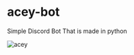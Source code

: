 # acey-bot
Simple Discord Bot That is made in python



![acey](https://github.com/acxey/acey-bot/assets/148377456/10bece0b-1da6-4529-b8bc-38044a66b7f9)
